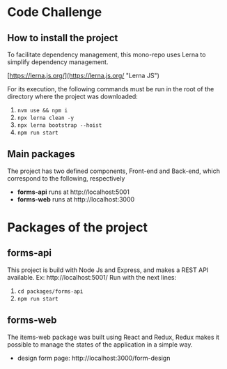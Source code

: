 # Code Challenge

## How to install the project

To facilitate dependency management, this mono-repo uses Lerna to simplify dependency management.

[https://lerna.js.org/](https://lerna.js.org/ "Lerna JS")

For its execution, the following commands must be run
in the root of the directory where the project was downloaded:

1. `nvm use && npm i`
2. `npx lerna clean -y`
3. `npx lerna bootstrap --hoist`
4. `npm run start`

## Main packages
The project has two defined components, Front-end and Back-end, which correspond to the following, respectively

  * __forms-api__ runs at http://localhost:5001
  * __forms-web__ runs at http://localhost:3000


# Packages of the project

## forms-api

This project is build with Node Js and Express, and makes a REST API available. Ex: http://localhost:5001/
Run with the next lines:
1. `cd packages/forms-api`
2. `npm run start`

## forms-web
The items-web package was built using React and Redux, Redux makes it possible to manage the states of the application in a simple way.

 * design form page: http://localhost:3000/form-design
